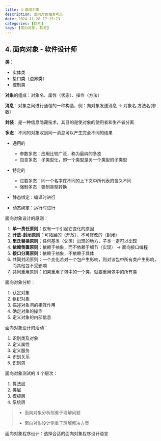 ```yaml
---
title: 4-面向对象
description: 面向对象相关考点
date: 2024-11-28 17:15:23
categories: [软考]
tags: [面向对象, 软考]
---
```


## 4. 面向对象 - 软件设计师

**类**：

- 实体类
- 接口类（边界类）
- 控制类

**对象**的组成：对象名、属性（状态）、操作（方法）

**消息**：对象之间进行通信的一种构造，例：向对象发送消息 → 对象名.方法名(参数)

**封装**：是一种信息隐藏技术，其目的是使对象的使用者和生产者分离

**多态**：不同的对象收到同一消息可以产生完全不同的结果

- 通用的
  - 参数多态：应用比较广泛，称为最纯的多态
  - 包含多态：子类型化，即一个类型是另一个类型的子类型
- 特定的

  - 过载多态：同一个名字在不同的上下文中所代表的含义不同
  - 强制多态：强制类型转换

- 静态绑定：编译时进行
- 动态绑定：运行时进行

面向对象设计的原则：

1. **单一责任原则**：仅有一个引起它变化的原因
2. **开放-封闭原则**：可拓展的（开放），不可修改的（封闭）
3. **里氏替换原则**：任何基类（父类）出现的地方，子类一定可以出现
4. **依赖倒置原则**：依赖于抽象，而不依赖于细节（实现） → 面向接口编程
5. **接口分离原则**：依赖于抽象，不依赖于具体
6. 共同封闭原则：一个变化若对一个包产生影响，则对该包中所有类产生影响，而其他包不受影响
7. 共同重用原则：如果重用了包中的一个类，就要重用包中的所有类

面向对象分析：

1. 认定对象
2. 组织对象
3. 描述对象间的相互作用
4. 确定对象的操作
5. 定义对象的内部信息

面向对象设计的活动：

1. 识别类及对象
2. 定义属性
3. 定义服务
4. 识别关系
5. 识别包

面向对象测试的 4 个层次：

1. 算法层
2. 类层
3. 模板层
4. 系统层

> - 面向对象分析侧重于理解问题
>
> - 面向对象设计侧重于理解解决方案

面向对象程序设计：选择合适的面向对象程序设计语言
